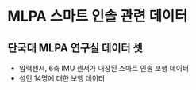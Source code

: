 # MLPA 스마트 인솔 관련 데이터
## 단국대 MLPA 연구실 데이터 셋
  - 압력센서, 6축 IMU 센서가 내장된 스마트 인솔 보행 데이터
  - 성인 14명에 대한 보행 데이터
